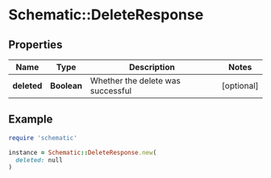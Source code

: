 # Schematic::DeleteResponse

## Properties

| Name | Type | Description | Notes |
| ---- | ---- | ----------- | ----- |
| **deleted** | **Boolean** | Whether the delete was successful | [optional] |

## Example

```ruby
require 'schematic'

instance = Schematic::DeleteResponse.new(
  deleted: null
)
```

